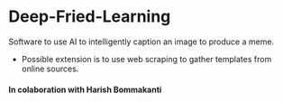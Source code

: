 # Deep-Fried-Learning
Software to use AI to intelligently caption an image to produce a meme.
- Possible extension is to use web scraping to gather templates from online sources.

#### In colaboration with Harish Bommakanti
